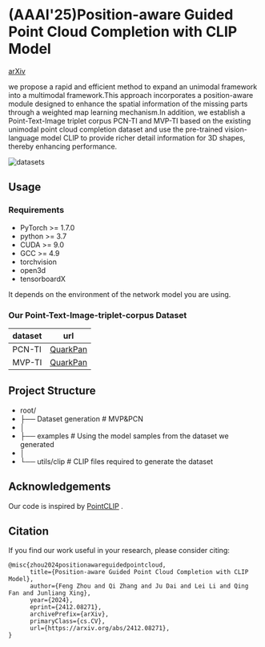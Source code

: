 #  (AAAI'25)Position-aware Guided Point Cloud Completion with CLIP Model 
[arXiv](https://arxiv.org/abs/2412.08271)

we propose a rapid and efficient method to expand an unimodal framework into a multimodal framework.This approach incorporates a position-aware module designed to enhance the spatial information of the missing parts through a weighted map learning mechanism.In addition, we establish a Point-Text-Image triplet corpus PCN-TI and MVP-TI based on the existing unimodal point cloud completion dataset and use the pre-trained vision-language model CLIP to provide richer detail information for 3D shapes, thereby enhancing performance.

![datasets](https://github.com/user-attachments/assets/fc9ca4d6-521b-4fb2-826b-5453c485ce17)

## Usage

### Requirements

- PyTorch >= 1.7.0
- python >= 3.7
- CUDA >= 9.0
- GCC >= 4.9 
- torchvision
- open3d
- tensorboardX

It depends on the environment of the network model you are using.


### Our Point-Text-Image-triplet-corpus Dataset

| dataset  | url|
| --- | --- |
| PCN-TI | [QuarkPan](https://pan.quark.cn/s/20c69b4d2f69)  |
| MVP-TI | [QuarkPan](https://pan.quark.cn/s/20c69b4d2f69) |

## Project Structure 
- root/
- ├── Dataset generation   # MVP&PCN
- │ 
- ├── examples   # Using the model samples from the dataset we generated
- │ 
- └── utils/clip   # CLIP files required to generate the dataset

## Acknowledgements

Our code is inspired by [PointCLIP](https://github.com/ZrrSkywalker/PointCLIP) .

## Citation
If you find our work useful in your research, please consider citing: 
```
@misc{zhou2024positionawareguidedpointcloud,
      title={Position-aware Guided Point Cloud Completion with CLIP Model}, 
      author={Feng Zhou and Qi Zhang and Ju Dai and Lei Li and Qing Fan and Junliang Xing},
      year={2024},
      eprint={2412.08271},
      archivePrefix={arXiv},
      primaryClass={cs.CV},
      url={https://arxiv.org/abs/2412.08271}, 
}
```
